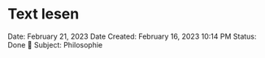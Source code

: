 # Text lesen

Date: February 21, 2023
Date Created: February 16, 2023 10:14 PM
Status: Done 🙌
Subject: Philosophie